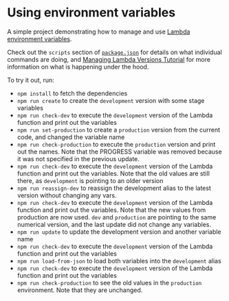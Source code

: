 # Using environment variables

A simple project demonstrating how to manage and use [Lambda environment variables](http://docs.aws.amazon.com/lambda/latest/dg/env_variables.html).

Check out the `scripts` section of [`package.json`](package.json) for details on what individual commands are doing, and [Managing Lambda Versions Tutorial](https://claudiajs.com/tutorials/versions.html) for more information on what is happening under the hood.

To try it out, run:

* `npm install` to fetch the dependencies
* `npm run create` to create the `development` version with some stage variables
* `npm run check-dev` to execute the `development` version of the Lambda function and print out the variables
* `npm run set-production` to create a `production` version from the current code, and changed the variable name
* `npm run check-production` to execute the `production` version and print out the names. Note that the PROGRESS variable was removed because it was not specified in the previous update.
* `npm run check-dev` to execute the `development` version of the Lambda function and print out the variables. Note that the old values are still there, as `development` is pointing to an older version
* `npm run reassign-dev` to reassign the development alias to the latest version without changing any vars. 
* `npm run check-dev` to execute the `development` version of the Lambda function and print out the variables. Note that the new values from production are now used. `dev` and `production` are pointing to the same numerical version, and the last update did not change any variables.
* `npm run update` to update the development version and another variable name
* `npm run check-dev` to execute the `development` version of the Lambda function and print out the variables
* `npm run load-from-json` to load both variables into the `development` alias
* `npm run check-dev` to execute the `development` version of the Lambda function and print out the variables
* `npm run check-production` to see the old values in the `production` environment. Note that they are unchanged.
